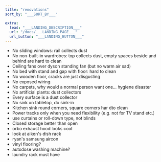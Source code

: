 ```yaml
---
title: "renovations"
sort_by: "___SORT_BY___"

extra:
  lead: "___LANDING_DESCRIPTION___"
  url: "/docs/___LANDING_PAGE___"
  url_button: "___LANDING_BUTTON___"
---
```


- No sliding windows: rail collects dust
- No non-built-in wardrobes: top collects dust, empty spaces beside and behind are hard to clean
- Ceiling fans over dyson standing fan (but no warm air sad)
- No bed with stand and gap with floor: hard to clean
- No wooden floor, cracks are just disgusting
- No exposed wiring
- No carpets, why would a normal person want one... hygiene disaster
- No artificial plants: dust collectors
- Every surface is a dust collector
- No sink on tabletop, do sink-in
- Kitchen sink round corners, square corners har dto clean
- Power tracks only when you need flexibility (e.g. not for TV stand etc.)
- use curtains or roll-down type, not blinds
- Closed storage better than open
- orbo exhaust hood looks cool
- look at aiken's dish rack
- ryan's samsung aircon
- vinyl flooring?
- autodose washing machine?
- laundry rack must have